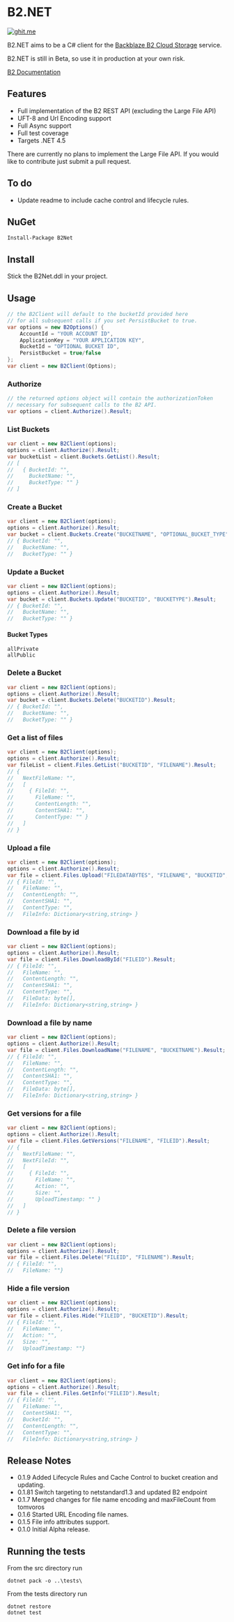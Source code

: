 # B2.NET
[![ghit.me](https://ghit.me/badge.svg?repo=coryrwest/B2.NET)](https://ghit.me/repo/coryrwest/B2.NET)

B2.NET aims to be a C# client for the [Backblaze B2 Cloud Storage](https://secure.backblaze.com/b2/) service.

B2.NET is still in Beta, so use it in production at your own risk.

[B2 Documentation](https://www.backblaze.com/b2/docs/)

## Features

*  Full implementation of the B2 REST API (excluding the Large File API)
*  UFT-8 and Url Encoding support
*  Full Async support
*  Full test coverage
*  Targets .NET 4.5

There are currently no plans to implement the Large File API. If you would like to contribute just submit a pull request.

## To do
 *  Update readme to include cache control and lifecycle rules.

## NuGet

```
Install-Package B2Net
```

## Install

Stick the B2Net.ddl in your project.

## Usage
```csharp
// the B2Client will default to the bucketId provided here
// for all subsequent calls if you set PersistBucket to true.
var options = new B2Options() {
	AccountId = "YOUR ACCOUNT ID",
	ApplicationKey = "YOUR APPLICATION KEY",
	BucketId = "OPTIONAL BUCKET ID",
	PersistBucket = true/false
};
var client = new B2Client(Options);
```

### Authorize
```csharp
// the returned options object will contain the authorizationToken
// necessary for subsequent calls to the B2 API.
var options = client.Authorize().Result;
```

### List Buckets
```csharp
var client = new B2Client(options);
options = client.Authorize().Result;
var bucketList = client.Buckets.GetList().Result;
// [
//   { BucketId: "",
//     BucketName: "",
//     BucketType: "" }
// ]
```

### Create a Bucket
```csharp
var client = new B2Client(options);
options = client.Authorize().Result;
var bucket = client.Buckets.Create("BUCKETNAME", "OPTIONAL_BUCKET_TYPE").Result;
// { BucketId: "",
//   BucketName: "",
//   BucketType: "" }
```

### Update a Bucket
```csharp
var client = new B2Client(options);
options = client.Authorize().Result;
var bucket = client.Buckets.Update("BUCKETID", "BUCKETYPE").Result;
// { BucketId: "",
//   BucketName: "",
//   BucketType: "" }
```

#### Bucket Types
```
allPrivate
allPublic
```

### Delete a Bucket
```csharp
var client = new B2Client(options);
options = client.Authorize().Result;
var bucket = client.Buckets.Delete("BUCKETID").Result;
// { BucketId: "",
//   BucketName: "",
//   BucketType: "" }
```

### Get a list of files
```csharp
var client = new B2Client(options);
options = client.Authorize().Result;
var fileList = client.Files.GetList("BUCKETID", "FILENAME").Result;
// {
//   NextFileName: "",
//   [
//     { FileId: "",
//       FileName: "",
//       ContentLength: "", 
//       ContentSHA1: "", 
//       ContentType: "" }
//   ]
// }
```

### Upload a file
```csharp
var client = new B2Client(options);
options = client.Authorize().Result;
var file = client.Files.Upload("FILEDATABYTES", "FILENAME", "BUCKETID", "FILEINFOATTRS").Result;
// { FileId: "",
//   FileName: "",
//   ContentLength: "", 
//   ContentSHA1: "", 
//   ContentType: "",
//   FileInfo: Dictionary<string,string> }
```

### Download a file by id
```csharp
var client = new B2Client(options);
options = client.Authorize().Result;
var file = client.Files.DownloadById("FILEID").Result;
// { FileId: "",
//   FileName: "",
//   ContentLength: "", 
//   ContentSHA1: "", 
//   ContentType: "",
//   FileData: byte[],
//   FileInfo: Dictionary<string,string> }
```

### Download a file by name
```csharp
var client = new B2Client(options);
options = client.Authorize().Result;
var file = client.Files.DownloadName("FILENAME", "BUCKETNAME").Result;
// { FileId: "",
//   FileName: "",
//   ContentLength: "", 
//   ContentSHA1: "", 
//   ContentType: "",
//   FileData: byte[],
//   FileInfo: Dictionary<string,string> }
```

### Get versions for a file
```csharp
var client = new B2Client(options);
options = client.Authorize().Result;
var file = client.Files.GetVersions("FILENAME", "FILEID").Result;
// {
//   NextFileName: "",
//   NextFileId: "",
//   [
//     { FileId: "",
//       FileName: "",
//       Action: "", 
//       Size: "", 
//       UploadTimestamp: "" }
//   ]
// }
```

### Delete a file version
```csharp
var client = new B2Client(options);
options = client.Authorize().Result;
var file = client.Files.Delete("FILEID", "FILENAME").Result;
// { FileId: "",
//   FileName: ""}
```

### Hide a file version
```csharp
var client = new B2Client(options);
options = client.Authorize().Result;
var file = client.Files.Hide("FILEID", "BUCKETID").Result;
// { FileId: "",
//   FileName: "",
//   Action: "",
//   Size: "",
//   UploadTimestamp: ""}
```

### Get info for a file
```csharp
var client = new B2Client(options);
options = client.Authorize().Result;
var file = client.Files.GetInfo("FILEID").Result;
// { FileId: "",
//   FileName: "",
//   ContentSHA1: "",
//   BucketId: "",
//   ContentLength: "",
//   ContentType: "",
//   FileInfo: Dictionary<string,string> }
```

## Release Notes

*  0.1.9 Added Lifecycle Rules and Cache Control to bucket creation and updating.
*  0.1.81 Switch targeting to netstandard1.3 and updated B2 endpoint
*  0.1.7  Merged changes for file name encoding and maxFileCount from tomvoros
*  0.1.6  Started URL Encoding file names.
*  0.1.5  File info attributes support.
*  0.1.0  Initial Alpha release.


## Running the tests
From the src directory run
```
dotnet pack -o ..\tests\
```

From the tests directory run 
```
dotnet restore
dotnet test
```
